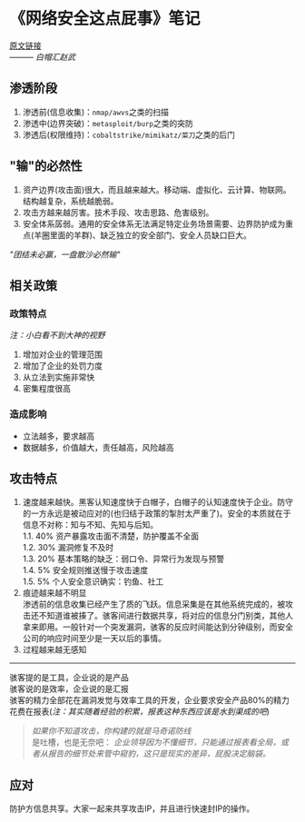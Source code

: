 # 《网络安全这点屁事》笔记  

[原文链接](https://media.weibo.cn/article?id=2309404392567268573410)  
*——— 白帽汇赵武*

## 渗透阶段  

1. 渗透前(信息收集)：`nmap/awvs`之类的扫描  
2. 渗透中(边界突破)：`metasploit/burp`之类的突防  
3. 渗透后(权限维持)：`cobaltstrike/mimikatz/菜刀`之类的后门  

## "输"的必然性  

1. 资产边界(攻击面)很大，而且越来越大。移动端、虚拟化、云计算、物联网。结构越复杂，系统越脆弱。  
2. 攻击方越来越厉害。技术手段、攻击思路、危害级别。  
3. 安全体系孱弱。通用的安全体系无法满足特定业务场景需要、边界防护成为重点(羊圈里面的羊群)、缺乏独立的安全部门、安全人员缺口巨大。  

*"团结未必赢，一盘散沙必然输"*  

## 相关政策  

### 政策特点  

*注：小白看不到大神的视野*  

1. 增加对企业的管理范围  
2. 增加了企业的处罚力度  
3. 从立法到实施非常快  
4. 密集程度很高  

### 造成影响  

- 立法越多，要求越高  
- 数据越多，价值越大，责任越高，风险越高  

## 攻击特点  

1. 速度越来越快。黑客认知速度快于白帽子，白帽子的认知速度快于企业。防守的一方永远是被动应对的(也归结于政策的掣肘太严重了)。安全的本质就在于信息不对称：知与不知、先知与后知。  
1.1. 40% 资产暴露攻击面不清楚，防护覆盖不全面  
1.2. 30% 漏洞修复不及时  
1.3. 20% 基本策略的缺乏：弱口令、异常行为发现与预警  
1.4. 5% 安全规则推送慢于攻击速度  
1.5. 5% 个人安全意识确实：钓鱼、社工  
2. 痕迹越来越不明显  
渗透前的信息收集已经产生了质的飞跃。信息采集是在其他系统完成的，被攻击还不知道谁被揍了。骇客间进行数据共享，将对应的信息分门别类，其他人拿来即用。一般针对一个突发漏洞，骇客的反应时间能达到分钟级别，而安全公司的响应时间至少是一天以后的事情。
3. 过程越来越无感知  

-----  
骇客提的是工具，企业说的是产品  
骇客说的是效率，企业说的是汇报  
骇客的精力全部花在漏洞发觉与效率工具的开发，企业要求安全产品80%的精力花费在报表(*注：其实随着经验的积累，报表这种东西应该是水到渠成的吧*)  

> *如果你不知道攻击，你构建的就是马奇诺防线*  
是吐槽，也是无奈吧：
> *企业领导因为不懂细节，只能通过报表看全局，或者从报告的细节处来管中窥豹，这只是现实的差异，屁股决定脑袋。*  

## 应对  

防护方信息共享。大家一起来共享攻击IP，并且进行快速封IP的操作。
